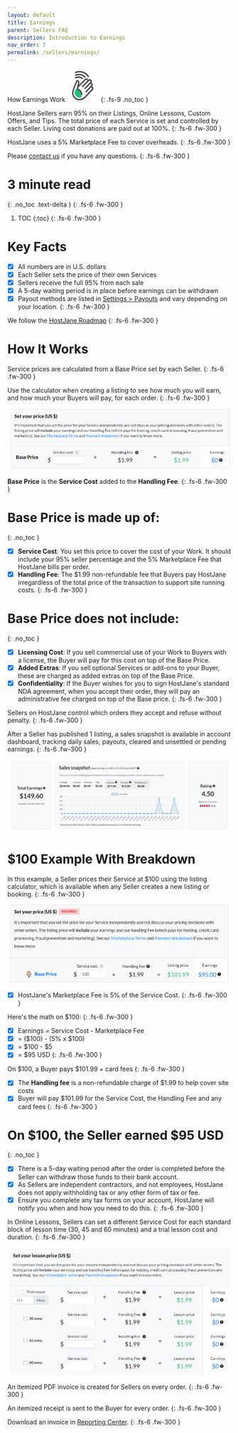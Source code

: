 ```yaml
---
layout: default
title: Earnings
parent: Sellers FAQ
description: Introduction to Earnings
nav_order: 7
permalink: /sellers/earnings/
---
```


How Earnings Work ![](/assets/wave.svg)
{: .fs-9 .no_toc }

<span class="green">HostJane Sellers earn 95% on their Listings, Online Lessons, Custom Offers, and Tips. The total price of each Service is set and controlled by each Seller. Living cost donations are paid out at 100%.</span>
{: .fs-6 .fw-300 }

<span class="blue">HostJane uses a 5% Marketplace Fee to cover overheads.</span>
{: .fs-6 .fw-300 }

Please [contact us](https://www.hostjane.com/marketplace/contact) if you have any questions.
{: .fs-6 .fw-300 }

# 3 minute read
{: .no_toc .text-delta }
{: .fs-6 .fw-300 }

1. TOC
{:toc}
{: .fs-6 .fw-300 }

# Key Facts

- [x] All numbers are in U.S. dollars
- [x] Each Seller sets the price of their own Services
- [x] Sellers receive the full 95% from each sale
- [x] A 5-day waiting period is in place before earnings can be withdrawn
- [x] Payout methods are listed in [Settings > Payouts](https://www.hostjane.com/marketplace/settings/payouts) and vary depending on your location.
{: .fs-6 .fw-300 }

<span class="green">We follow the [HostJane Roadmap](/buyers/hostjane-roadmap/)</span>
{: .fs-6 .fw-300 }

# How It Works

<span class="orange">Service prices are calculated from a Base Price set by each Seller.</span>
{: .fs-6 .fw-300 }

<span class="blue">Use the calculator when creating a listing to see how much you will earn, and how much your Buyers will pay, for each order.</span>
{: .fs-6 .fw-300 }

![](/assets/calculator-clear.png)

<span class="yellow">**Base Price** is the **Service Cost** added to the **Handling Fee**.</span>
{: .fs-6 .fw-300 }

# Base Price is made up of:
{: .no_toc }

- [x] **Service Cost**: You set this price to cover the cost of your Work. It should include your 95% seller percentage and the 5% Marketplace Fee that HostJane bills per order.
- [x] **Handling Fee**: The $1.99 non-refundable fee that Buyers pay HostJane irregardless of the total price of the transaction to support site running costs.
{: .fs-6 .fw-300 }

# Base Price does not include:
{: .no_toc }

- [x] **Licensing Cost**: If you sell commercial use of your Work to Buyers with a license, the Buyer will pay for this cost on top of the Base Price. 
- [x] **Added Extras**: If you sell optional Services or add-ons to your Buyer, these are charged as added extras on top of the Base Price.
- [x] **Confidentiality**: If the Buyer wishes for you to sign HostJane's standard NDA agreement, when you accept their order, they will pay an administrative fee charged on top of the Base price. 
{: .fs-6 .fw-300 }

<span class="red">Sellers on HostJane control which orders they accept and refuse without penalty.</span>
{: .fs-6 .fw-300 }

<span class="yellow">After a Seller has published 1 listing, a sales snapshot is available in account dashboard, tracking daily sales, payouts, cleared and unsettled or pending earnings.</span>
{: .fs-6 .fw-300 }

![](/assets/snapshot.png)

# $100 Example With Breakdown

In this example, a Seller prices their Service at $100 using the listing calculator, which is available when any Seller creates a new listing or booking.
{: .fs-6 .fw-300 }

![](/assets/calculator.png)

- [x] HostJane's Marketplace Fee is 5% of the Service Cost.
{: .fs-6 .fw-300 }

<span class="green">Here's the math on $100:</span>
{: .fs-6 .fw-300 }

- [x] Earnings = Service Cost - Marketplace Fee
- [x] = ($100) - (5% x $100)
- [x] = $100 - $5
- [x] = $95 USD
{: .fs-6 .fw-300 }

<span class="purple">On $100, a Buyer pays $101.99 + card fees</span>
{: .fs-6 .fw-300 }

- [x] The **Handling fee** is a non-refundable charge of $1.99 to help cover site costs
- [x] Buyer will pay $101.99 for the Service Cost, the Handling Fee and any card fees
{: .fs-6 .fw-300 }

# On $100, the Seller earned $95 USD
{: .no_toc }

- [x] There is a 5-day waiting period after the order is completed before the Seller can withdraw those funds to their bank account.
- [x] As Sellers are independent contractors, and not employees, HostJane does not apply withholding tax or any other form of tax or fee.
- [x] Ensure you complete any tax forms on your account, HostJane will notify you when and how you need to do this.
{: .fs-6 .fw-300 }

In Online Lessons, Sellers can set a different Service Cost for each standard block of lesson time (30, 45 and 60 minutes) and a trial lesson cost and duration.
{: .fs-6 .fw-300 }

![](/assets/calculator-lesson.png)

<span class="green">An itemized PDF invoice is created for Sellers on every order.</span>
{: .fs-6 .fw-300 }

<span class="purple">An itemized receipt is sent to the Buyer for every order.</span>
{: .fs-6 .fw-300 }

<span class="yellow">Download an invoice in [Reporting Center](https://www.hostjane.com/marketplace/reporting).</span>
{: .fs-6 .fw-300 }